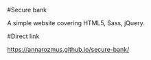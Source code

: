 #Secure bank

A simple website covering HTML5, Sass, jQuery.

#Direct link

https://annarozmus.github.io/secure-bank/


